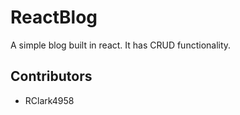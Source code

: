 # ReactBlog

A simple blog built in react. It has CRUD functionality.

## Contributors

- RClark4958